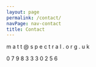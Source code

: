 ```yaml
---
layout: page
permalink: /contact/
navPage: nav-contact
title: Contact
---
```

<div class="contact">
<p>m a t t @ s p e c t r a l . o r g . u k</p>
<p>0 7 9 8 3  3 3 0 2 5 6</p>
</div>